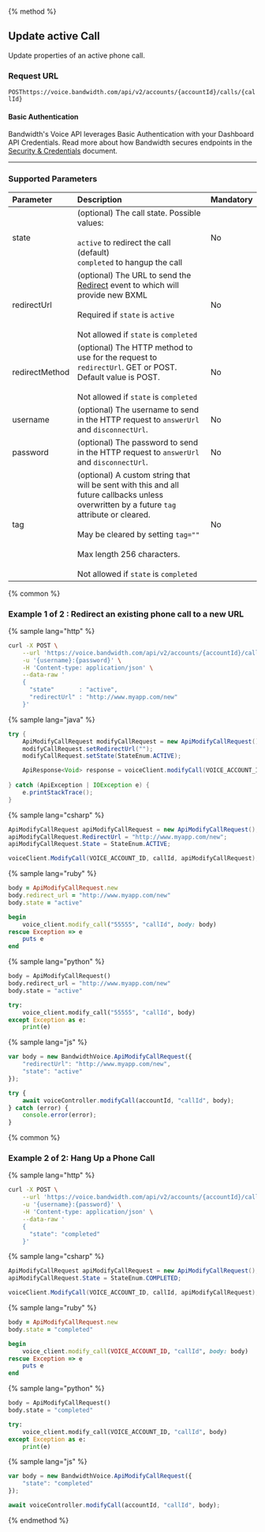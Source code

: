 {% method %}
## Update active Call
Update properties of an active phone call.

### Request URL

<code class="post">POST</code>`https://voice.bandwidth.com/api/v2/accounts/{accountId}/calls/{callId}`

#### Basic Authentication

Bandwidth's Voice API leverages Basic Authentication with your Dashboard API Credentials. Read more about how Bandwidth secures endpoints in the [Security & Credentials](../../../guides/accountCredentials.md) document.

---

### Supported Parameters

| Parameter       | Description                                                                                                                                                                                                                                                         | Mandatory |
|:----------------|:--------------------------------------------------------------------------------------------------------------------------------------------------------------------------------------------------------------------------------------------------------------------|:----------|
| state           | (optional) The call state. Possible values: <br><br> `active` to redirect the call (default)<br>`completed` to hangup the call<br>                                                                                                                                  | No        |
| redirectUrl     | (optional) The URL to send the [Redirect](../../bxml/callbacks/redirect.md) event to which will provide new BXML<br><br>Required if `state` is `active`<br><br>Not allowed if `state` is `completed`                                                                | No        |
| redirectMethod  | (optional) The HTTP method to use for the request to `redirectUrl`. GET or POST. Default value is POST.<br><br>Not allowed if `state` is `completed`                                                                                                                | No        |
| username        | (optional) The username to send in the HTTP request to `answerUrl` and `disconnectUrl`.                                                                                                                                                                             | No        |
| password        | (optional) The password to send in the HTTP request to `answerUrl` and `disconnectUrl`.                                                                                                                                                                             | No        |
| tag             | (optional) A custom string that will be sent with this and all future callbacks unless overwritten by a future `tag` attribute or cleared.<br><br>May be cleared by setting `tag=""`<br><br>Max length 256 characters.<br><br>Not allowed if `state` is `completed` | No        |

{% common %}
### Example 1 of 2 : Redirect an existing phone call to a new URL
{% sample lang="http" %}

```bash
curl -X POST \
    --url 'https://voice.bandwidth.com/api/v2/accounts/{accountId}/calls/{callId}' \
    -u '{username}:{password}' \
    -H 'Content-type: application/json' \
    --data-raw '
    {
      "state"       : "active",
      "redirectUrl" : "http://www.myapp.com/new"
    }'
```

{% sample lang="java" %}

```java
try {
    ApiModifyCallRequest modifyCallRequest = new ApiModifyCallRequest();
    modifyCallRequest.setRedirectUrl("");
    modifyCallRequest.setState(StateEnum.ACTIVE);

    ApiResponse<Void> response = voiceClient.modifyCall(VOICE_ACCOUNT_ID, "callId", modifyCallRequest);
    
} catch (ApiException | IOException e) {
    e.printStackTrace();
}
```

{% sample lang="csharp" %}

```csharp
ApiModifyCallRequest apiModifyCallRequest = new ApiModifyCallRequest();
apiModifyCallRequest.RedirectUrl = "http://www.myapp.com/new";
apiModifyCallRequest.State = StateEnum.ACTIVE;

voiceClient.ModifyCall(VOICE_ACCOUNT_ID, callId, apiModifyCallRequest);
```


{% sample lang="ruby" %}

```ruby
body = ApiModifyCallRequest.new
body.redirect_url = "http://www.myapp.com/new"
body.state = "active"

begin
    voice_client.modify_call("55555", "callId", body: body)
rescue Exception => e
    puts e
end
```

{% sample lang="python" %}

```python
body = ApiModifyCallRequest()
body.redirect_url = "http://www.myapp.com/new"
body.state = "active"

try:
    voice_client.modify_call("55555", "callId", body)
except Exception as e:
    print(e)
```

{% sample lang="js" %}

```js
var body = new BandwidthVoice.ApiModifyCallRequest({
    "redirectUrl": "http://www.myapp.com/new",
    "state": "active"
});

try {
    await voiceController.modifyCall(accountId, "callId", body);
} catch (error) {
    console.error(error);
}
```

{% common %}

### Example 2 of 2: Hang Up a Phone Call

{% sample lang="http" %}

```bash
curl -X POST \
    --url 'https://voice.bandwidth.com/api/v2/accounts/{accountId}/calls/{callId}' \
    -u '{username}:{password}' \
    -H 'Content-type: application/json' \
    --data-raw '
    {
      "state": "completed"
    }'
```

{% sample lang="csharp" %}

```csharp
ApiModifyCallRequest apiModifyCallRequest = new ApiModifyCallRequest();
apiModifyCallRequest.State = StateEnum.COMPLETED;

voiceClient.ModifyCall(VOICE_ACCOUNT_ID, callId, apiModifyCallRequest);
```


{% sample lang="ruby" %}

```ruby
body = ApiModifyCallRequest.new
body.state = "completed"

begin
    voice_client.modify_call(VOICE_ACCOUNT_ID, "callId", body: body)
rescue Exception => e
    puts e
end
```

{% sample lang="python" %}

```python
body = ApiModifyCallRequest()
body.state = "completed"

try:
    voice_client.modify_call(VOICE_ACCOUNT_ID, "callId", body)
except Exception as e:
    print(e)
```

{% sample lang="js" %}

```js
var body = new BandwidthVoice.ApiModifyCallRequest({
    "state": "completed"
});

await voiceController.modifyCall(accountId, "callId", body);
```

{% endmethod %}

